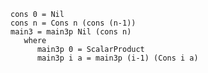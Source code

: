     cons 0 = Nil
    cons n = Cons n (cons (n-1))
    main3 = main3p Nil (cons n)
       where
          main3p 0 = ScalarProduct
          main3p i a = main3p (i-1) (Cons i a)
